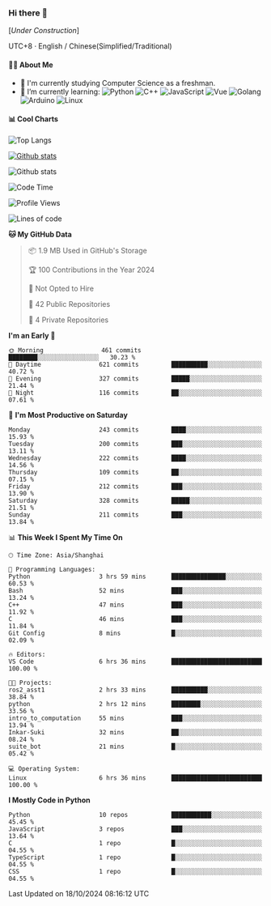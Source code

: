 ### Hi there 👋

\[*Under Construction*\]

UTC+8 · English / Chinese(Simplified/Traditional)

<!--
**NoNormalCreeper/NoNormalCreeper** is a ✨ _special_ ✨ repository because its `README.md` (this file) appears on your GitHub profile.

Here are some ideas to get you started:

- 🔭 I’m currently working on ...
- 🌱 I’m currently learning ...
- 👯 I’m looking to collaborate on ...
- 🤔 I’m looking for help with ...
- 💬 Ask me about ...
- 📫 How to reach me: ...
- 😄 Pronouns: ...
- ⚡ Fun fact: ...
-->

#### 👩‍💻 About Me

- 🏫 I'm currently studying Computer Science as a freshman.
- 🌱 I’m currently learning: 
![Python](https://img.shields.io/badge/-Python-blue?style=flat-square&logo=Python&logoColor=fff)
![C++](https://img.shields.io/badge/-C%2B%2B-00599C?style=flat-square&logo=C%2B%2B&logoColor=fff)
![JavaScript](https://img.shields.io/badge/-JavaScript-ffca18?style=flat-square&logo=JavaScript&logoColor=fff)
![Vue](https://img.shields.io/badge/-Vue-4FC08D?style=flat-square&logo=Vue.js&logoColor=fff)
![Golang](https://img.shields.io/badge/-Go-007d9c?style=flat-square&logo=Go&logoColor=fff)
![Arduino](https://img.shields.io/badge/-Arduino-00979D?style=flat-square&logo=Arduino&logoColor=fff)
![Linux](https://img.shields.io/badge/-Linux-FCC624?style=flat-square&logo=Linux&logoColor=fff)

#### 📊 Cool Charts

![Top Langs](https://github-readme-stats.vercel.app/api/top-langs/?username=NoNormalCreeper&layout=compact)

[![Github stats](https://github-readme-stats.vercel.app/api?username=NoNormalCreeper&show_icons=true)](https://github.com/anuraghazra/github-readme-stats)

![Github stats](https://github-profile-trophy.vercel.app/?username=NoNormalCreeper)


<!--START_SECTION:waka-->
![Code Time](http://img.shields.io/badge/Code%20Time-182%20hrs%2051%20mins-blue)

![Profile Views](http://img.shields.io/badge/Profile%20Views-2-blue)

![Lines of code](https://img.shields.io/badge/From%20Hello%20World%20I%27ve%20Written-2.7%20million%20lines%20of%20code-blue)

**🐱 My GitHub Data** 

> 📦 1.9 MB Used in GitHub's Storage 
 > 
> 🏆 100 Contributions in the Year 2024
 > 
> 🚫 Not Opted to Hire
 > 
> 📜 42 Public Repositories 
 > 
> 🔑 4 Private Repositories 
 > 
**I'm an Early 🐤** 

```text
🌞 Morning                461 commits         ████████░░░░░░░░░░░░░░░░░   30.23 % 
🌆 Daytime                621 commits         ██████████░░░░░░░░░░░░░░░   40.72 % 
🌃 Evening                327 commits         █████░░░░░░░░░░░░░░░░░░░░   21.44 % 
🌙 Night                  116 commits         ██░░░░░░░░░░░░░░░░░░░░░░░   07.61 % 
```
📅 **I'm Most Productive on Saturday** 

```text
Monday                   243 commits         ████░░░░░░░░░░░░░░░░░░░░░   15.93 % 
Tuesday                  200 commits         ███░░░░░░░░░░░░░░░░░░░░░░   13.11 % 
Wednesday                222 commits         ████░░░░░░░░░░░░░░░░░░░░░   14.56 % 
Thursday                 109 commits         ██░░░░░░░░░░░░░░░░░░░░░░░   07.15 % 
Friday                   212 commits         ███░░░░░░░░░░░░░░░░░░░░░░   13.90 % 
Saturday                 328 commits         █████░░░░░░░░░░░░░░░░░░░░   21.51 % 
Sunday                   211 commits         ███░░░░░░░░░░░░░░░░░░░░░░   13.84 % 
```


📊 **This Week I Spent My Time On** 

```text
🕑︎ Time Zone: Asia/Shanghai

💬 Programming Languages: 
Python                   3 hrs 59 mins       ███████████████░░░░░░░░░░   60.53 % 
Bash                     52 mins             ███░░░░░░░░░░░░░░░░░░░░░░   13.24 % 
C++                      47 mins             ███░░░░░░░░░░░░░░░░░░░░░░   11.92 % 
C                        46 mins             ███░░░░░░░░░░░░░░░░░░░░░░   11.84 % 
Git Config               8 mins              █░░░░░░░░░░░░░░░░░░░░░░░░   02.09 % 

🔥 Editors: 
VS Code                  6 hrs 36 mins       █████████████████████████   100.00 % 

🐱‍💻 Projects: 
ros2_asst1               2 hrs 33 mins       ██████████░░░░░░░░░░░░░░░   38.84 % 
python                   2 hrs 12 mins       ████████░░░░░░░░░░░░░░░░░   33.56 % 
intro_to_computation     55 mins             ███░░░░░░░░░░░░░░░░░░░░░░   13.94 % 
Inkar-Suki               32 mins             ██░░░░░░░░░░░░░░░░░░░░░░░   08.24 % 
suite_bot                21 mins             █░░░░░░░░░░░░░░░░░░░░░░░░   05.42 % 

💻 Operating System: 
Linux                    6 hrs 36 mins       █████████████████████████   100.00 % 
```

**I Mostly Code in Python** 

```text
Python                   10 repos            ███████████░░░░░░░░░░░░░░   45.45 % 
JavaScript               3 repos             ███░░░░░░░░░░░░░░░░░░░░░░   13.64 % 
C                        1 repo              █░░░░░░░░░░░░░░░░░░░░░░░░   04.55 % 
TypeScript               1 repo              █░░░░░░░░░░░░░░░░░░░░░░░░   04.55 % 
CSS                      1 repo              █░░░░░░░░░░░░░░░░░░░░░░░░   04.55 % 
```




 Last Updated on 18/10/2024 08:16:12 UTC
<!--END_SECTION:waka-->

